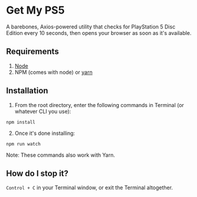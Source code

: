 # Get My PS5
A barebones, Axios-powered utility that checks for PlayStation 5 Disc Edition every 10 seconds, then opens your browser as soon as it's available.

## Requirements

1. [Node](https://nodejs.org/en/)
1. NPM (comes with node) or [yarn](https://classic.yarnpkg.com/en/docs/install)

## Installation


1. From the root directory, enter the following commands in Terminal (or whatever CLI you use):
```
npm install
```
2. Once it's done installing:
```
npm run watch
```

Note: These commands also work with Yarn.

## How do I stop it?

`Control + C` in your Terminal window, or exit the Terminal altogether.
